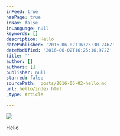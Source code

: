 ```yaml
---
inFeed: true
hasPage: true
inNav: false
inLanguage: null
keywords: []
description: Hello
datePublished: '2016-06-02T16:25:30.246Z'
dateModified: '2016-06-02T16:25:16.972Z'
title: ''
author: []
authors: []
publisher: null
starred: false
sourcePath: _posts/2016-06-02-hello.md
url: hello/index.html
_type: Article

---
```

![](https://the-grid-user-content.s3-us-west-2.amazonaws.com/3c83b0c7-52cb-46d6-a0e7-9d589cf5afb3.jpg)

Hello